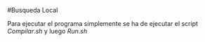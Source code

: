#Busqueda Local

Para ejecutar el programa simplemente se ha de ejecutar el script $Compilar.sh$ y luego $Run.sh$
